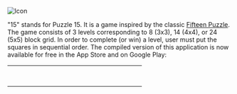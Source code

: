 ![Icon](http://is1.mzstatic.com/image/thumb/Purple22/v4/cd/be/0c/cdbe0c44-517e-066d-6720-69b315cdb731/source/400x400bb.jpg)

"15" stands for Puzzle 15. It is a game inspired by the classic [Fifteen Puzzle](http://mathworld.wolfram.com/15Puzzle.html). The game consists of 3 levels corresponding to 8 (3x3), 14 (4x4), or 24 (5x5) block grid. In order to complete (or win) a level, user must put the squares in sequential order. The compiled version of this application is now available for free in the App Store and on Google Play:

<table>
  <tr>
    <td>
    <a href="https://itunes.apple.com/us/app/15-puzzle/id1180443503?mt=8" style="display:inline-block;overflow:hidden;background:url(//linkmaker.itunes.apple.com/assets/shared/badges/en-us/appstore-lrg.svg) no-repeat;width:135px;height:40px; border-width:0px;"></a>
    </td>
    <td>
    <a href='https://play.google.com/store/apps/details?id=org.nativescript.puzzle&pcampaignid=MKT-Other-global-all-co-prtnr-py-PartBadge-Mar2515-1'
style="display:inline-block;overflow:hidden;background:url(//upload.wikimedia.org/wikipedia/commons/c/cd/Get_it_on_Google_play.svg) no-repeat;width:135px;height:40px; border-width:0px;"
></a>
    </td>
   </tr>
</table>


